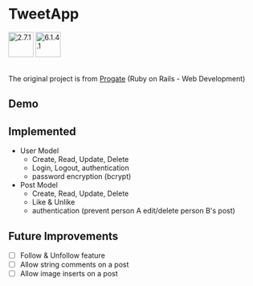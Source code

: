 # TweetApp

<div>
<img src="https://cdn.jsdelivr.net/gh/devicons/devicon/icons/ruby/ruby-original.svg" width="50" height="50" alt="2.7.1" /> 
<img src="https://cdn.jsdelivr.net/gh/devicons/devicon/icons/rails/rails-original-wordmark.svg" width="50" height="50" alt="6.1.4.1"/>
</div>

<br />

The original project is from [Progate](https://progate.com/courses/rails5) (Ruby on Rails - Web Development)

## Demo

## Implemented
- User Model
  + Create, Read, Update, Delete
  + Login, Logout, authentication
  + password encryption (bcrypt)
- Post Model
  + Create, Read, Update, Delete
  + Like & Unlike
  + authentication (prevent person A edit/delete person B's post)

## Future Improvements
- [ ] Follow & Unfollow feature
- [ ] Allow string comments on a post
- [ ] Allow image inserts on a post
